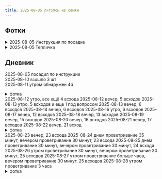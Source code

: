 ```yaml
---
title: 2025-08-05 литопсы из семян
---
```

## Фотки
<details>
  <summary>2025-08-05 Инструкция по посадке</summary>

  ![инструкция](/img/2025-08-05-lithops/20250805_173223.jpg)  
</details>
<details>
  <summary>2025-08-05 Тепличка</summary>

  ![тепличка](/img/2025-08-05-lithops/20250805_174712.jpg)  
</details>

## Дневник
2025-08-05 посадил по инструкции  
2025-08-10 взошло 3 шт  
2025-08-11 утром обнаружен 4й  
<details>
  <summary>фотка</summary>

  ![первый всход](/img/2025-08-05-lithops/20250811_135601.jpg)  
</details>
2025-08-12 утро, все ещё 4 всхода  
2025-08-12 вечер, 5 всходов  
2025-08-13 утро, 5 всходов и еще 1 под вопросом  
2025-08-13 вечер, 6 всходов  
2025-08-14 вечер, 6 всходов  
2025-08-16 утро, 6 всходов  
2025-08-17 вечер, 12 всходов  
2025-08-18 вечер, 13 всходов  
2025-08-19 вечер, 15 всходов  
2025-08-20 вечер, 16 всходов  
2025-08-21 вечер, 17 всходов  
2025-08-22 вечер, 21 всход  
<details>
  <summary>фотка</summary>

  ![2025-08-22](/img/2025-08-05-lithops/20250822_194425.jpg)  
</details>
2025-08-23 вечер, 23 всхода  
2025-08-24 днем проветривание 35 минут, вечером проветривание 30 минут, 23 всхода  
2025-08-25 днем проветривание 30 минут, вечером проветривание 30 минут, 24 всхода  
2025-08-26 утром проветривание 30 минут, вечером проветривание 30 минут, 25 всходов  
2025-08-27 утром проветривание больше часа, вечером проветривание 30 минут, 25 всходов  
2025-08-28 утром проветривание 3 часа
<details>
  <summary>фотка</summary>

  ![2025-08-28](/img/2025-08-05-lithops/20250828_161700.jpg)   
</details>